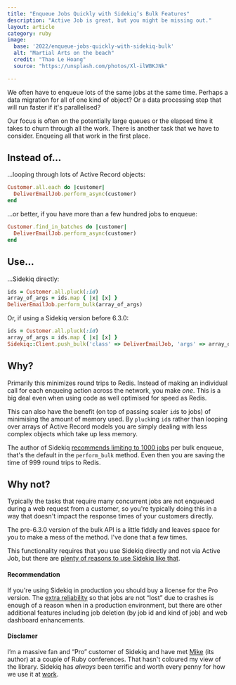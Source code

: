 ```yaml
---
title: "Enqueue Jobs Quickly with Sidekiq’s Bulk Features"
description: "Active Job is great, but you might be missing out."
layout: article
category: ruby
image:
  base: '2022/enqueue-jobs-quickly-with-sidekiq-bulk'
  alt: "Martial Arts on the beach"
  credit: "Thao Le Hoang"
  source: "https://unsplash.com/photos/Xl-ilWBKJNk"

---
```


We often have to enqueue lots of the same jobs at the same time. Perhaps a data migration for all of one kind of object? Or a data processing step that will run faster if it's parallelised?

Our focus is often on the potentially large queues or the elapsed time it takes to churn through all the work. There is another task that we have to consider. Enqueing all that work in the first place.


## Instead of…

…looping through lots of Active Record objects:

```ruby
Customer.all.each do |customer|
  DeliverEmailJob.perform_async(customer)
end
```

...or better, if you have more than a few hundred jobs to enqueue:

```ruby
Customer.find_in_batches do |customer|
  DeliverEmailJob.perform_async(customer)
end
```


## Use…

…Sidekiq directly:

```ruby
ids = Customer.all.pluck(:id)
array_of_args = ids.map { |x| [x] }
DeliverEmailJob.perform_bulk(array_of_args)
```

Or, if using a Sidekiq version before 6.3.0:

```ruby
ids = Customer.all.pluck(:id)
array_of_args = ids.map { |x| [x] }
Sidekiq::Client.push_bulk('class' => DeliverEmailJob, 'args' => array_of_args)
```


## Why?

Primarily this minimizes round trips to Redis. Instead of making an individual call for each enqueing action across the network, you make _one_. This is a big deal even when using code as well optimised for speed as Redis.

This can also have the benefit (on top of passing scaler `id`s to jobs) of minimising the amount of memory used. By `pluck`ing `id`s rather than looping over arrays of Active Record models you are simply dealing with less complex objects which take up less memory.

The author of Sidekiq [recommends limiting to 1000 jobs](https://github.com/mperham/sidekiq/wiki/Bulk-Queueing) per bulk enqueue, that's the default in the `perform_bulk` method. Even then you are saving the time of 999 round trips to Redis.


## Why not?

Typically the tasks that require many concurrent jobs are not enqueued during a web request from a customer, so you're typically doing this in a way that doesn't impact the response times of your customers directly.

The pre-6.3.0 version of the bulk API is a little fiddly and leaves space for you to make a mess of the method. I've done that a few times.

This functionality requires that you use Sidekiq directly and not via Active Job, but there are [plenty of reasons to use Sidekiq like that](/ruby/use-sidekiq-directly-not-through-active-job/).


#### Recommendation

If you're using Sidekiq in production you should buy a license for the Pro version. The [extra reliability](https://github.com/mperham/sidekiq/wiki/Reliability#using-super_fetch) so that jobs are not “lost” due to crashes is enough of a reason when in a production environment, but there are other additional features including job deletion (by job id and kind of job) and web dashboard enhancements.


#### Disclamer

I’m a massive fan and “Pro” customer of Sidekiq and have met [Mike](https://twitter.com/getajobmike) (its author) at a couple of Ruby conferences. That hasn't coloured my view of the library. Sidekiq has _always_ been terrific and worth every penny for how we use it at [work](https://coveragebook.com).
